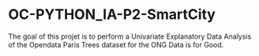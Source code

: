 # OC-PYTHON_IA-P2-SmartCity

The goal of this projet is to perform a Univariate Explanatory Data Analysis of the Opendata Paris Trees dataset for the ONG Data is for Good.
